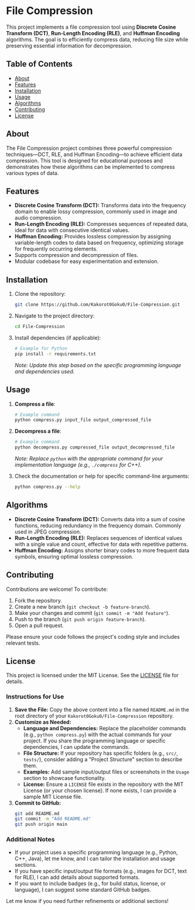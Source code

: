 # File Compression

This project implements a file compression tool using **Discrete Cosine Transform (DCT)**, **Run-Length Encoding (RLE)**, and **Huffman Encoding** algorithms. The goal is to efficiently compress data, reducing file size while preserving essential information for decompression.

## Table of Contents
- [About](#about)
- [Features](#features)
- [Installation](#installation)
- [Usage](#usage)
- [Algorithms](#algorithms)
- [Contributing](#contributing)
- [License](#license)

## About
The File Compression project combines three powerful compression techniques—DCT, RLE, and Huffman Encoding—to achieve efficient data compression. This tool is designed for educational purposes and demonstrates how these algorithms can be implemented to compress various types of data.

## Features
- **Discrete Cosine Transform (DCT):** Transforms data into the frequency domain to enable lossy compression, commonly used in image and audio compression.
- **Run-Length Encoding (RLE):** Compresses sequences of repeated data, ideal for data with consecutive identical values.
- **Huffman Encoding:** Provides lossless compression by assigning variable-length codes to data based on frequency, optimizing storage for frequently occurring elements.
- Supports compression and decompression of files.
- Modular codebase for easy experimentation and extension.

## Installation
1. Clone the repository:
   ```bash
   git clone https://github.com/Kakorot0Goku0/File-Compression.git
   ```
2. Navigate to the project directory:
   ```bash
   cd File-Compression
   ```
3. Install dependencies (if applicable):
   ```bash
   # Example for Python
   pip install -r requirements.txt
   ```
   *Note: Update this step based on the specific programming language and dependencies used.*

## Usage
1. **Compress a file**:
   ```bash
   # Example command
   python compress.py input_file output_compressed_file
   ```
2. **Decompress a file**:
   ```bash
   # Example command
   python decompress.py compressed_file output_decompressed_file
   ```
   *Note: Replace `python` with the appropriate command for your implementation language (e.g., `./compress` for C++).*

3. Check the documentation or help for specific command-line arguments:
   ```bash
   python compress.py --help
   ```

## Algorithms
- **Discrete Cosine Transform (DCT):** Converts data into a sum of cosine functions, reducing redundancy in the frequency domain. Commonly used in JPEG compression.
- **Run-Length Encoding (RLE):** Replaces sequences of identical values with a single value and count, effective for data with repetitive patterns.
- **Huffman Encoding:** Assigns shorter binary codes to more frequent data symbols, ensuring optimal lossless compression.

## Contributing
Contributions are welcome! To contribute:
1. Fork the repository.
2. Create a new branch (`git checkout -b feature-branch`).
3. Make your changes and commit (`git commit -m "Add feature"`).
4. Push to the branch (`git push origin feature-branch`).
5. Open a pull request.

Please ensure your code follows the project's coding style and includes relevant tests.

## License
This project is licensed under the MIT License. See the [LICENSE](LICENSE) file for details.

### Instructions for Use
1. **Save the File:** Copy the above content into a file named `README.md` in the root directory of your `Kakorot0Goku0/File-Compression` repository.
2. **Customize as Needed:**
   - **Language and Dependencies:** Replace the placeholder commands (e.g., `python compress.py`) with the actual commands for your project. If you share the programming language or specific dependencies, I can update the commands.
   - **File Structure:** If your repository has specific folders (e.g., `src/`, `tests/`), consider adding a "Project Structure" section to describe them.
   - **Examples:** Add sample input/output files or screenshots in the `Usage` section to showcase functionality.
   - **License:** Ensure a `LICENSE` file exists in the repository with the MIT License (or your chosen license). If none exists, I can provide a sample MIT License file.
3. **Commit to GitHub:**
   ```bash
   git add README.md
   git commit -m "Add README.md"
   git push origin main
   ```

### Additional Notes
- If your project uses a specific programming language (e.g., Python, C++, Java), let me know, and I can tailor the installation and usage sections.
- If you have specific input/output file formats (e.g., images for DCT, text for RLE), I can add details about supported formats.
- If you want to include badges (e.g., for build status, license, or language), I can suggest some standard GitHub badges.

Let me know if you need further refinements or additional sections!